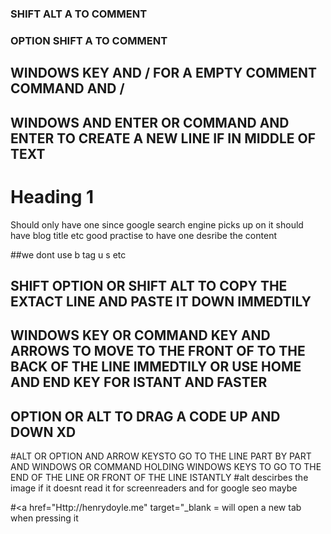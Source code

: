 <!-- SHIFT ALT A TO COMMENT -->
<!-- OPTION SHIFT A -->
### SHIFT ALT A TO COMMENT
### OPTION SHIFT A TO COMMENT
## WINDOWS KEY AND / FOR A EMPTY COMMENT COMMAND AND /
## WINDOWS AND ENTER OR COMMAND AND ENTER TO CREATE A NEW LINE IF IN MIDDLE OF TEXT  
  ## <h1>Heading 1</h1> Should only have one since google search engine picks up on it should have blog title etc good practise to have one desribe the content 
  ##we dont use b tag u s etc
  ## SHIFT OPTION OR SHIFT ALT TO COPY THE EXTACT LINE AND PASTE IT DOWN IMMEDTILY
  ## WINDOWS KEY OR COMMAND KEY AND ARROWS TO MOVE TO THE FRONT OF TO THE BACK OF THE LINE IMMEDTILY OR USE HOME AND END KEY FOR ISTANT AND FASTER
## OPTION OR ALT TO DRAG A CODE UP AND DOWN XD
#ALT OR OPTION  AND ARROW KEYSTO GO TO THE LINE PART BY PART AND WINDOWS OR COMMAND HOLDING WINDOWS KEYS TO GO TO THE END OF THE LINE OR FRONT OF THE LINE ISTANTLY
#alt descirbes the image if it doesnt read it for screenreaders and for google seo maybe

  #<a href="Http://henrydoyle.me" target="_blank = will open a new tab when pressing it